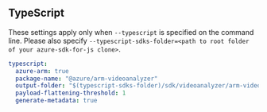 ## TypeScript

These settings apply only when `--typescript` is specified on the command line.
Please also specify `--typescript-sdks-folder=<path to root folder of your azure-sdk-for-js clone>`.

``` yaml $(typescript)
typescript:
  azure-arm: true
  package-name: "@azure/arm-videoanalyzer"
  output-folder: "$(typescript-sdks-folder)/sdk/videoanalyzer/arm-videoanalyzer"
  payload-flattening-threshold: 1
  generate-metadata: true
```
